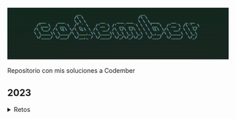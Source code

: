 ![Alt text](./assets/image.png)

Repositorio con mis soluciones a Codember

## 2023

<details>
<summary>Retos</summary>

| #   | Reto                                                    | Código                                           |
| --- | ------------------------------------------------------- | ------------------------------------------------ |
| 1   | _[Contar Palabras](./src/2023/challenge-01/README.md)_  | **[Solución](./src/2023/challenge-01/index.js)** |
| 2   | _[Mini compiler](./src/2023/challenge-02/README.md)_    | **[Solución](./src/2023/challenge-02/index.js)** |
| 3   | _[El cifrado espía](./src/2023/challenge-03/README.md)_ | **[Solución](./src/2023/challenge-03/index.js)** |

</details>

